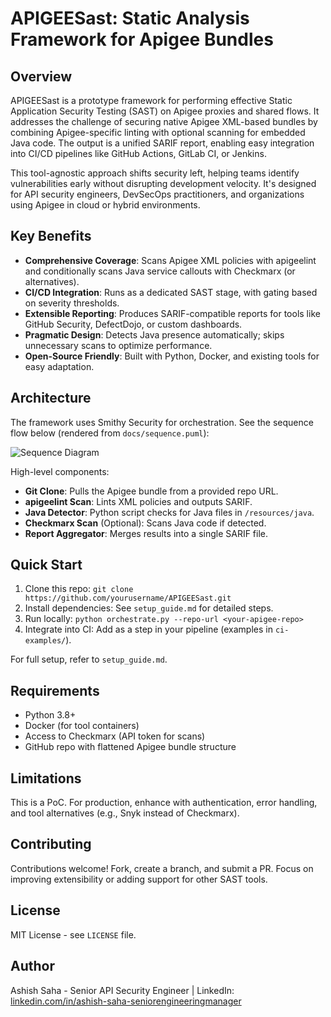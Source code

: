 # APIGEESast: Static Analysis Framework for Apigee Bundles

## Overview
APIGEESast is a prototype framework for performing effective Static Application Security Testing (SAST) on Apigee proxies and shared flows. It addresses the challenge of securing native Apigee XML-based bundles by combining Apigee-specific linting with optional scanning for embedded Java code. The output is a unified SARIF report, enabling easy integration into CI/CD pipelines like GitHub Actions, GitLab CI, or Jenkins.

This tool-agnostic approach shifts security left, helping teams identify vulnerabilities early without disrupting development velocity. It's designed for API security engineers, DevSecOps practitioners, and organizations using Apigee in cloud or hybrid environments.

## Key Benefits
- **Comprehensive Coverage**: Scans Apigee XML policies with apigeelint and conditionally scans Java service callouts with Checkmarx (or alternatives).
- **CI/CD Integration**: Runs as a dedicated SAST stage, with gating based on severity thresholds.
- **Extensible Reporting**: Produces SARIF-compatible reports for tools like GitHub Security, DefectDojo, or custom dashboards.
- **Pragmatic Design**: Detects Java presence automatically; skips unnecessary scans to optimize performance.
- **Open-Source Friendly**: Built with Python, Docker, and existing tools for easy adaptation.

## Architecture
The framework uses Smithy Security for orchestration. See the sequence flow below (rendered from `docs/sequence.puml`):

![Sequence Diagram](https://www.plantuml.com/plantuml/proxy?cache=no&src=https://raw.githubusercontent.com/aksaha9/APIGEESast/main/docs/sequence.puml)

High-level components:
- **Git Clone**: Pulls the Apigee bundle from a provided repo URL.
- **apigeelint Scan**: Lints XML policies and outputs SARIF.
- **Java Detector**: Python script checks for Java files in `/resources/java`.
- **Checkmarx Scan** (Optional): Scans Java code if detected.
- **Report Aggregator**: Merges results into a single SARIF file.

## Quick Start
1. Clone this repo: `git clone https://github.com/yourusername/APIGEESast.git`
2. Install dependencies: See `setup_guide.md` for detailed steps.
3. Run locally: `python orchestrate.py --repo-url <your-apigee-repo>`
4. Integrate into CI: Add as a step in your pipeline (examples in `ci-examples/`).

For full setup, refer to `setup_guide.md`.

## Requirements
- Python 3.8+
- Docker (for tool containers)
- Access to Checkmarx (API token for scans)
- GitHub repo with flattened Apigee bundle structure

## Limitations
This is a PoC. For production, enhance with authentication, error handling, and tool alternatives (e.g., Snyk instead of Checkmarx).

## Contributing
Contributions welcome! Fork, create a branch, and submit a PR. Focus on improving extensibility or adding support for other SAST tools.

## License
MIT License - see `LICENSE` file.

## Author
Ashish Saha - Senior API Security Engineer | LinkedIn: [linkedin.com/in/ashish-saha-seniorengineeringmanager](https://linkedin.com/in/ashish-saha-seniorengineeringmanager)